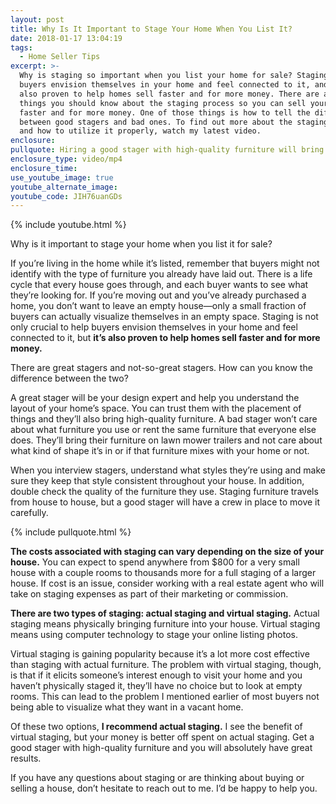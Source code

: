 ```yaml
---
layout: post
title: Why Is It Important to Stage Your Home When You List It?
date: 2018-01-17 13:04:19
tags:
  - Home Seller Tips
excerpt: >-
  Why is staging so important when you list your home for sale? Staging helps
  buyers envision themselves in your home and feel connected to it, and it’s
  also proven to help homes sell faster and for more money. There are a few
  things you should know about the staging process so you can sell your home
  faster and for more money. One of those things is how to tell the difference
  between good stagers and bad ones. To find out more about the staging process
  and how to utilize it properly, watch my latest video.
enclosure:
pullquote: Hiring a good stager with high-quality furniture will bring you great results.
enclosure_type: video/mp4
enclosure_time:
use_youtube_image: true
youtube_alternate_image:
youtube_code: JIH76uanGDs
---
```



{% include youtube.html %}

Why is it important to stage your home when you list it for sale?

If you’re living in the home while it’s listed, remember that buyers might not identify with the type of furniture you already have laid out. There is a life cycle that every house goes through, and each buyer wants to see what they’re looking for. If you’re moving out and you’ve already purchased a home, you don’t want to leave an empty house—only a small fraction of buyers can actually visualize themselves in an empty space. Staging is not only crucial to help buyers envision themselves in your home and feel connected to it, but **it’s also proven to help homes sell faster and for more money.**

There are great stagers and not-so-great stagers. How can you know the difference between the two?

A great stager will be your design expert and help you understand the layout of your home’s space. You can trust them with the placement of things and they’ll also bring high-quality furniture. A bad stager won’t care about what furniture you use or rent the same furniture that everyone else does. They’ll bring their furniture on lawn mower trailers and not care about what kind of shape it’s in or if that furniture mixes with your home or not.

When you interview stagers, understand what styles they’re using and make sure they keep that style consistent throughout your house. In addition, double check the quality of the furniture they use. Staging furniture travels from house to house, but a good stager will have a crew in place to move it carefully.

{% include pullquote.html %}

**The costs associated with staging can vary depending on the size of your house.** You can expect to spend anywhere from $800 for a very small house with a couple rooms to thousands more for a full staging of a larger house. If cost is an issue, consider working with a real estate agent who will take on staging expenses as part of their marketing or commission.

**There are two types of staging: actual staging and virtual staging.** Actual staging means physically bringing furniture into your house. Virtual staging means using computer technology to stage your online listing photos.

Virtual staging is gaining popularity because it’s a lot more cost effective than staging with actual furniture. The problem with virtual staging, though, is that if it elicits someone’s interest enough to visit your home and you haven’t physically staged it, they’ll have no choice but to look at empty rooms. This can lead to the problem I mentioned earlier of most buyers not being able to visualize what they want in a vacant home.

Of these two options, **I recommend actual staging.** I see the benefit of virtual staging, but your money is better off spent on actual staging. Get a good stager with high-quality furniture and you will absolutely have great results.

If you have any questions about staging or are thinking about buying or selling a house, don’t hesitate to reach out to me. I’d be happy to help you.